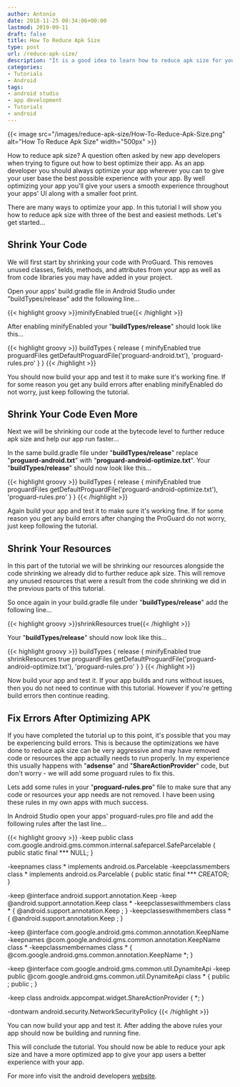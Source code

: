 ```yaml
---
author: Antonio
date: 2018-11-25 00:34:06+00:00
lastmod: 2019-09-11
draft: false
title: How To Reduce Apk Size
type: post
url: /reduce-apk-size/
description: "It is a good idea to learn how to reduce apk size for your Android apps. We will go over a few simple methods you can apply to reduce the size of your apk."
categories:
- Tutorials
- Android
tags:
- android studio
- app development
- Tutorials
- android
---
```


{{< image src="/images/reduce-apk-size/How-To-Reduce-Apk-Size.png" alt="How To Reduce Apk Size" width="500px" >}}

How to reduce apk size? A question often asked by new app developers when trying to figure out how to best optimize their app. As an app developer you should always optimize your app wherever you can to give your user base the best possible experience with your app. By well optimizing your app you'll give your users a smooth experience throughout your apps' UI along with a smaller foot print.

<!--more-->

There are many ways to optimize your app. In this tutorial I will show you how to reduce apk size with three of the best and easiest methods. Let's get started...

## Shrink Your Code

We will first start by shrinking your code with ProGuard. This removes unused classes, fields, methods, and attributes from your app as well as from code libraries you may have added in your project.

<!--adsense-->

Open your apps' build.gradle file in Android Studio under "buildTypes/release" add the following line...

{{< highlight groovy >}}minifyEnabled true{{< /highlight >}}

After enabling minifyEnabled your "**buildTypes/release**" should look like this...

{{< highlight groovy >}}
buildTypes {
  release {
    minifyEnabled true
    proguardFiles getDefaultProguardFile('proguard-android.txt'), 'proguard-rules.pro'
  }
}
{{< /highlight >}}

You should now build your app and test it to make sure it's working fine. If for some reason you get any build errors after enabling minifyEnabled do not worry, just keep following the tutorial.

## Shrink Your Code Even More

Next we will be shrinking our code at the bytecode level to further reduce apk size and help our app run faster...

In the same build.gradle file under "**buildTypes/release**" replace "**proguard-android.txt**" with "**proguard-android-optimize.txt**". Your "**buildTypes/release**" should now look like this...

{{< highlight groovy >}}
buildTypes {
  release {
    minifyEnabled true
    proguardFiles getDefaultProguardFile('proguard-android-optimize.txt'), 'proguard-rules.pro'
  }
}
{{< /highlight >}}

Again build your app and test it to make sure it's working fine. If for some reason you get any build errors after changing the ProGuard do not worry, just keep following the tutorial.

## Shrink Your Resources

In this part of the tutorial we will be shrinking our resources alongside the code shrinking we already did to further reduce apk size. This will remove any unused resources that were a result from the code shrinking we did in the previous parts of this tutorial.

So once again in your build.gradle file under "**buildTypes/release**" add the following line...

{{< highlight groovy >}}shrinkResources true{{< /highlight >}}

Your "**buildTypes/release**" should now look like this...

{{< highlight groovy >}}
buildTypes {
  release {
    minifyEnabled true
    shrinkResources true
    proguardFiles getDefaultProguardFile('proguard-android-optimize.txt'), 'proguard-rules.pro'
  }
}
{{< /highlight >}}

Now build your app and test it. If your app builds and runs without issues, then you do not need to continue with this tutorial. However if you're getting build errors then continue reading.

## Fix Errors After Optimizing APK

If you have completed the tutorial up to this point, it's possible that you may be experiencing build errors. This is because the optimizations we have done to reduce apk size can be very aggressive and may have removed code or resources the app actually needs to run properly. In my experience this usually happens with "**adsense**" and "**ShareActionProvider**" code, but don't worry - we will add some proguard rules to fix this.

<!--adsense-->

Lets add some rules in your "**proguard-rules.pro**" file to make sure that any code or resources your app needs are not removed. I have been using these rules in my own apps with much success.

In Android Studio open your apps' proguard-rules.pro file and add the following rules after the last line...

{{< highlight groovy >}}
-keep public class com.google.android.gms.common.internal.safeparcel.SafeParcelable {
  public static final *** NULL;
}

-keepnames class * implements android.os.Parcelable
-keepclassmembers class * implements android.os.Parcelable {
  public static final *** CREATOR;
}

-keep @interface android.support.annotation.Keep
-keep @android.support.annotation.Keep class *
-keepclasseswithmembers class * {
  @android.support.annotation.Keep <fields>;
}
-keepclasseswithmembers class * {
  @android.support.annotation.Keep <methods>;
}

-keep @interface com.google.android.gms.common.annotation.KeepName
-keepnames @com.google.android.gms.common.annotation.KeepName class *
-keepclassmembernames class * {
  @com.google.android.gms.common.annotation.KeepName *;
}

-keep @interface com.google.android.gms.common.util.DynamiteApi
-keep public @com.google.android.gms.common.util.DynamiteApi class * {
  public <fields>;
  public <methods>;
}

-keep class androidx.appcompat.widget.ShareActionProvider { *; }

-dontwarn android.security.NetworkSecurityPolicy
{{< /highlight >}}

You can now build your app and test it. After adding the above rules your app should now be building and running fine.

This will conclude the tutorial. You should now be able to reduce your apk size and have a more optimized app to give your app users a better experience with your app.

For more info visit the android developers <a href="https://developer.android.com/studio/build/shrink-code" target="_blank">website</a>.
